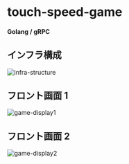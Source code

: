 # touch-speed-game

#### Golang / gRPC

## インフラ構成

<img alt="infra-structure" src="https://user-images.githubusercontent.com/54522567/101730350-34172100-3afd-11eb-88db-8824d1b57e96.png">

## フロント画面 1

<img alt="game-display1" src="https://user-images.githubusercontent.com/54522567/101730353-35e0e480-3afd-11eb-8783-b97decc2f730.JPG">

## フロント画面 2

<img alt="game-display2" src="https://user-images.githubusercontent.com/54522567/101730359-37aaa800-3afd-11eb-8ca6-12f80c6d8e17.JPG">
